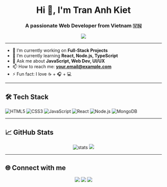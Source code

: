 <h1 align="center">Hi 👋, I'm Tran Anh Kiet</h1>
<h3 align="center">A passionate Web Developer from Vietnam 🇻🇳</h3>

<p align="center">
  <img src="https://readme-typing-svg.herokuapp.com?color=00ADB5&size=22&center=true&vCenter=true&width=500&lines=Welcome+to+my+GitHub!;I+love+building+cool+stuff;Let%E2%80%99s+code+something+great!" />
</p>

---

- 🔭 I’m currently working on **Full-Stack Projects**
- 🌱 I’m currently learning **React, Node.js, TypeScript**
- 💬 Ask me about **JavaScript, Web Dev, UI/UX**
- 📫 How to reach me: **your.email@example.com**
- ⚡ Fun fact: I love ☕ + 🎧 + 💻

---

## 🛠️ Tech Stack

![HTML5](https://img.shields.io/badge/-HTML5-E34F26?logo=html5&logoColor=fff)
![CSS3](https://img.shields.io/badge/-CSS3-1572B6?logo=css3)
![JavaScript](https://img.shields.io/badge/-JavaScript-F7DF1E?logo=javascript&logoColor=black)
![React](https://img.shields.io/badge/-React-61DAFB?logo=react)
![Node.js](https://img.shields.io/badge/-Node.js-339933?logo=node.js)
![MongoDB](https://img.shields.io/badge/-MongoDB-47A248?logo=mongodb)

---

## 📈 GitHub Stats

<p align="center">
  <img src="https://github-readme-stats.vercel.app/api?username=your-username&show_icons=true&theme=tokyonight" alt="stats" />
  <img src="https://github-readme-streak-stats.herokuapp.com/?user=your-username&theme=tokyonight" />
</p>

---

## 🌐 Connect with me

<p align="center">
  <a href="https://linkedin.com/in/your-linkedin"><img src="https://img.shields.io/badge/-LinkedIn-blue?logo=linkedin" /></a>
  <a href="mailto:your.email@example.com"><img src="https://img.shields.io/badge/-Gmail-red?logo=gmail&logoColor=white" /></a>
  <a href="https://your-portfolio.com"><img src="https://img.shields.io/badge/-Portfolio-black?logo=github&logoColor=white" /></a>
</p>

